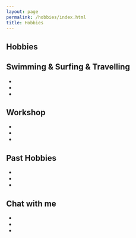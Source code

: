```yaml
---
layout: page
permalink: /hobbies/index.html
title: Hobbies
---
```




## Hobbies

## Swimming & Surfing & Travelling
- 
- 
- 

## Workshop
- 
- 
- 



## Past Hobbies
- 
- 
- 



## Chat with me
- 
- 
- 

